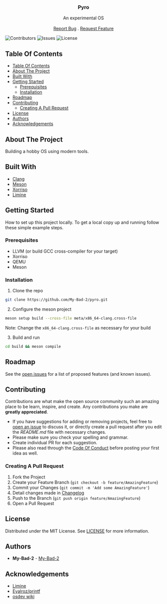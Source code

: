 <br/>
<p align="center">
  <h3 align="center">Pyro</h3>

  <p align="center">
    An experimental OS
    <br/>
    <br/>
    <a href="https://github.com/My-Bad-2/Pyro/issues">Report Bug</a>
    .
    <a href="https://github.com/My-Bad-2/Pyro/issues">Request Feature</a>
  </p>
</p>

![Contributors](https://img.shields.io/github/contributors/My-Bad-2/Pyro?color=dark-green) ![Issues](https://img.shields.io/github/issues/My-Bad-2/Pyro) ![License](https://img.shields.io/github/license/My-Bad-2/Pyro) 

## Table Of Contents

- [Table Of Contents](#table-of-contents)
- [About The Project](#about-the-project)
- [Built With](#built-with)
- [Getting Started](#getting-started)
  - [Prerequisites](#prerequisites)
  - [Installation](#installation)
- [Roadmap](#roadmap)
- [Contributing](#contributing)
  - [Creating A Pull Request](#creating-a-pull-request)
- [License](#license)
- [Authors](#authors)
- [Acknowledgements](#acknowledgements)

## About The Project

Building a hobby OS using modern tools.

## Built With

* [Clang](https://llvm.org/)
* [Meson](https://mesonbuild.com/)
* [Xorriso](https://www.gnu.org/software/xorriso/)
* [Limine](https://github.com/limine-bootloader/limine)

## Getting Started

How to set up this project locally.
To get a local copy up and running follow these simple example steps.

### Prerequisites

* LLVM (or build GCC cross-compiler for your target)
* Xorriso
* QEMU
* Meson

### Installation

1. Clone the repo

```sh
git clone https://github.com/My-Bad-2/pyro.git
```

2. Configure the meson project

```sh
meson setup build --cross-file meta/x86_64-clang.cross-file
```
Note: Change the `x86_64-clang.cross-file` as necessary for your build

3. Build and run
```sh
cd build && meson compile
```

## Roadmap

See the [open issues](https://github.com/My-Bad-2/Pyro/issues) for a list of proposed features (and known issues).

## Contributing

Contributions are what make the open source community such an amazing place to be learn, inspire, and create. Any contributions you make are **greatly appreciated**.
* If you have suggestions for adding or removing projects, feel free to [open an issue](https://github.com/My-Bad-2/Pyro/issues/new) to discuss it, or directly create a pull request after you edit the *README.md* file with necessary changes.
* Please make sure you check your spelling and grammar.
* Create individual PR for each suggestion.
* Please also read through the [Code Of Conduct](https://github.com/My-Bad-2/Pyro/blob/main/docs/CODE_OF_CONDUCT.md) before posting your first idea as well.

### Creating A Pull Request

1. Fork the Project
2. Create your Feature Branch (`git checkout -b feature/AmazingFeature`)
3. Commit your Changes (`git commit -m 'Add some AmazingFeature'`)
4. Detail changes made in [Changelog](Changelog)
5. Push to the Branch (`git push origin feature/AmazingFeature`)
6. Open a Pull Request

## License

Distributed under the MIT License. See [LICENSE](https://github.com/My-Bad-2/Pyro/blob/main/LICENSE.md) for more information.

## Authors

* **My-Bad-2** - [My-Bad-2](https://github.com/My-bad-2/)

## Acknowledgements

* [Limine](https://github.com/limine-bootloader/limine)
* [Eyalroz/printf](https://github.com/eyalroz/printf)
* [osdev wiki](https://wiki.osdev.org/Main_Page)
